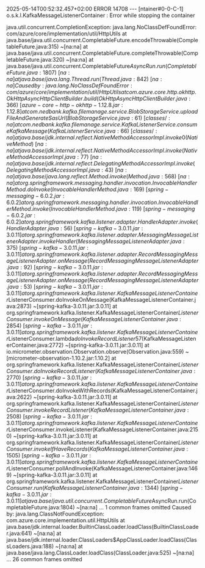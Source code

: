 2025-05-14T00:52:32.457+02:00 ERROR 14708 --- [ntainer#0-0-C-1] o.s.k.l.KafkaMessageListenerContainer    : Error while stopping the container

java.util.concurrent.CompletionException: java.lang.NoClassDefFoundError: com/azure/core/implementation/util/HttpUtils
	at java.base/java.util.concurrent.CompletableFuture.encodeThrowable(CompletableFuture.java:315) ~[na:na]
	at java.base/java.util.concurrent.CompletableFuture.completeThrowable(CompletableFuture.java:320) ~[na:na]
	at java.base/java.util.concurrent.CompletableFuture$AsyncRun.run(CompletableFuture.java:1807) ~[na:na]
	at java.base/java.lang.Thread.run(Thread.java:842) ~[na:na]
Caused by: java.lang.NoClassDefFoundError: com/azure/core/implementation/util/HttpUtils
	at com.azure.core.http.okhttp.OkHttpAsyncHttpClientBuilder.build(OkHttpAsyncHttpClientBuilder.java:366) ~[azure-core-http-okhttp-1.12.8.jar:1.12.8]
	at com.nedbank.kafka.filemanage.service.BlobStorageService.uploadFileAndGenerateSasUrl(BlobStorageService.java:61) ~[classes/:na]
	at com.nedbank.kafka.filemanage.service.KafkaListenerService.consumeKafkaMessage(KafkaListenerService.java:66) ~[classes/:na]
	at java.base/jdk.internal.reflect.NativeMethodAccessorImpl.invoke0(Native Method) ~[na:na]
	at java.base/jdk.internal.reflect.NativeMethodAccessorImpl.invoke(NativeMethodAccessorImpl.java:77) ~[na:na]
	at java.base/jdk.internal.reflect.DelegatingMethodAccessorImpl.invoke(DelegatingMethodAccessorImpl.java:43) ~[na:na]
	at java.base/java.lang.reflect.Method.invoke(Method.java:568) ~[na:na]
	at org.springframework.messaging.handler.invocation.InvocableHandlerMethod.doInvoke(InvocableHandlerMethod.java:169) ~[spring-messaging-6.0.2.jar:6.0.2]
	at org.springframework.messaging.handler.invocation.InvocableHandlerMethod.invoke(InvocableHandlerMethod.java:119) ~[spring-messaging-6.0.2.jar:6.0.2]
	at org.springframework.kafka.listener.adapter.HandlerAdapter.invoke(HandlerAdapter.java:56) ~[spring-kafka-3.0.11.jar:3.0.11]
	at org.springframework.kafka.listener.adapter.MessagingMessageListenerAdapter.invokeHandler(MessagingMessageListenerAdapter.java:375) ~[spring-kafka-3.0.11.jar:3.0.11]
	at org.springframework.kafka.listener.adapter.RecordMessagingMessageListenerAdapter.onMessage(RecordMessagingMessageListenerAdapter.java:92) ~[spring-kafka-3.0.11.jar:3.0.11]
	at org.springframework.kafka.listener.adapter.RecordMessagingMessageListenerAdapter.onMessage(RecordMessagingMessageListenerAdapter.java:53) ~[spring-kafka-3.0.11.jar:3.0.11]
	at org.springframework.kafka.listener.KafkaMessageListenerContainer$ListenerConsumer.doInvokeOnMessage(KafkaMessageListenerContainer.java:2873) ~[spring-kafka-3.0.11.jar:3.0.11]
	at org.springframework.kafka.listener.KafkaMessageListenerContainer$ListenerConsumer.invokeOnMessage(KafkaMessageListenerContainer.java:2854) ~[spring-kafka-3.0.11.jar:3.0.11]
	at org.springframework.kafka.listener.KafkaMessageListenerContainer$ListenerConsumer.lambda$doInvokeRecordListener$57(KafkaMessageListenerContainer.java:2772) ~[spring-kafka-3.0.11.jar:3.0.11]
	at io.micrometer.observation.Observation.observe(Observation.java:559) ~[micrometer-observation-1.10.2.jar:1.10.2]
	at org.springframework.kafka.listener.KafkaMessageListenerContainer$ListenerConsumer.doInvokeRecordListener(KafkaMessageListenerContainer.java:2770) ~[spring-kafka-3.0.11.jar:3.0.11]
	at org.springframework.kafka.listener.KafkaMessageListenerContainer$ListenerConsumer.doInvokeWithRecords(KafkaMessageListenerContainer.java:2622) ~[spring-kafka-3.0.11.jar:3.0.11]
	at org.springframework.kafka.listener.KafkaMessageListenerContainer$ListenerConsumer.invokeRecordListener(KafkaMessageListenerContainer.java:2508) ~[spring-kafka-3.0.11.jar:3.0.11]
	at org.springframework.kafka.listener.KafkaMessageListenerContainer$ListenerConsumer.invokeListener(KafkaMessageListenerContainer.java:2150) ~[spring-kafka-3.0.11.jar:3.0.11]
	at org.springframework.kafka.listener.KafkaMessageListenerContainer$ListenerConsumer.invokeIfHaveRecords(KafkaMessageListenerContainer.java:1505) ~[spring-kafka-3.0.11.jar:3.0.11]
	at org.springframework.kafka.listener.KafkaMessageListenerContainer$ListenerConsumer.pollAndInvoke(KafkaMessageListenerContainer.java:1469) ~[spring-kafka-3.0.11.jar:3.0.11]
	at org.springframework.kafka.listener.KafkaMessageListenerContainer$ListenerConsumer.run(KafkaMessageListenerContainer.java:1344) ~[spring-kafka-3.0.11.jar:3.0.11]
	at java.base/java.util.concurrent.CompletableFuture$AsyncRun.run(CompletableFuture.java:1804) ~[na:na]
	... 1 common frames omitted
Caused by: java.lang.ClassNotFoundException: com.azure.core.implementation.util.HttpUtils
	at java.base/jdk.internal.loader.BuiltinClassLoader.loadClass(BuiltinClassLoader.java:641) ~[na:na]
	at java.base/jdk.internal.loader.ClassLoaders$AppClassLoader.loadClass(ClassLoaders.java:188) ~[na:na]
	at java.base/java.lang.ClassLoader.loadClass(ClassLoader.java:525) ~[na:na]
	... 26 common frames omitted

